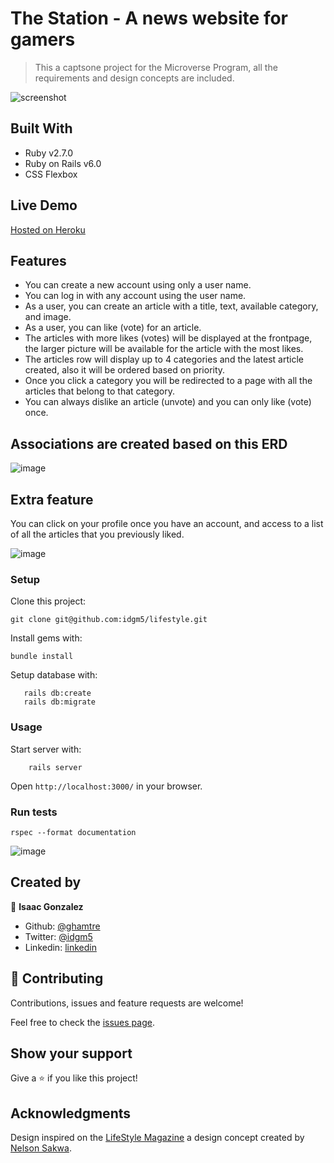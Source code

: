 # The Station - A news website for gamers

> This a captsone project for the Microverse Program, all the requirements and design concepts are included.

![screenshot](https://i.imgur.com/rDtZxvw.png)

## Built With

- Ruby v2.7.0
- Ruby on Rails v6.0
- CSS Flexbox

## Live Demo

[Hosted on Heroku](https://thestation.herokuapp.com/)

## Features
- You can create a new account using only a user name.
- You can log in with any account using the user name.
- As a user, you can create an article with a title, text, available category, and image.
- As a user, you can like (vote) for an article.
- The articles with more likes (votes) will be displayed at the frontpage, the larger picture will be available for the article with the most likes.
- The articles row will display up to 4 categories and the latest article created, also it will be ordered based on priority.
- Once you click a category you will be redirected to a page with all the articles that belong to that category.
- You can always dislike an article (unvote) and you can only like (vote) once.


## Associations are created based on this ERD
![image](https://i.imgur.com/ZNoE4tj.png)

## Extra feature
You can click on your profile once you have an account, and access to a list of all the articles that you previously liked.

![image](https://i.imgur.com/basariC.png)

### Setup

Clone this project:
```
git clone git@github.com:idgm5/lifestyle.git
```

Install gems with:

```
bundle install
```

Setup database with:

```
   rails db:create
   rails db:migrate
```

### Usage

Start server with:

```
    rails server
```

Open `http://localhost:3000/` in your browser.

### Run tests

```
rspec --format documentation

```

![image](https://i.imgur.com/Ud2qeSb.png)

## Created by

👤 **Isaac Gonzalez**

- Github: [@ghamtre](https://github.com/ghamtre)
- Twitter: [@idgm5](https://twitter.com/idgm5)
- Linkedin: [linkedin](https://www.linkedin.com/in/isaacmunguia)

## 🤝 Contributing

Contributions, issues and feature requests are welcome!

Feel free to check the [issues page](issues/).

## Show your support

Give a ⭐️ if you like this project!

## Acknowledgments

Design inspired on the [LifeStyle Magazine](https://www.behance.net/gallery/14554909/liFEsTlye-Mobile-version) a design concept created by [Nelson Sakwa](https://www.behance.net/sakwadesignstudio).
